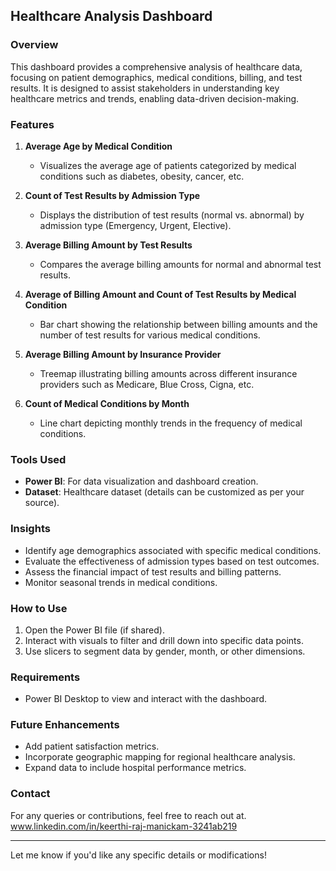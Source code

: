 ## Healthcare Analysis Dashboard

### Overview
This dashboard provides a comprehensive analysis of healthcare data, focusing on patient demographics, medical conditions, billing, and test results. It is designed to assist stakeholders in understanding key healthcare metrics and trends, enabling data-driven decision-making.

### Features
1. **Average Age by Medical Condition** 
   - Visualizes the average age of patients categorized by medical conditions such as diabetes, obesity, cancer, etc.

2. **Count of Test Results by Admission Type**  
   - Displays the distribution of test results (normal vs. abnormal) by admission type (Emergency, Urgent, Elective).

3. **Average Billing Amount by Test Results**  
   - Compares the average billing amounts for normal and abnormal test results.

4. **Average of Billing Amount and Count of Test Results by Medical Condition**  
   - Bar chart showing the relationship between billing amounts and the number of test results for various medical conditions.

5. **Average Billing Amount by Insurance Provider**  
   - Treemap illustrating billing amounts across different insurance providers such as Medicare, Blue Cross, Cigna, etc.

6. **Count of Medical Conditions by Month**  
   - Line chart depicting monthly trends in the frequency of medical conditions.

### Tools Used
- **Power BI**: For data visualization and dashboard creation.
- **Dataset**: Healthcare dataset (details can be customized as per your source).

### Insights
- Identify age demographics associated with specific medical conditions.
- Evaluate the effectiveness of admission types based on test outcomes.
- Assess the financial impact of test results and billing patterns.
- Monitor seasonal trends in medical conditions.

### How to Use
1. Open the Power BI file (if shared).
2. Interact with visuals to filter and drill down into specific data points.
3. Use slicers to segment data by gender, month, or other dimensions.

### Requirements
- Power BI Desktop to view and interact with the dashboard.

### Future Enhancements
- Add patient satisfaction metrics.
- Incorporate geographic mapping for regional healthcare analysis.
- Expand data to include hospital performance metrics.

### Contact
For any queries or contributions, feel free to reach out at.
www.linkedin.com/in/keerthi-raj-manickam-3241ab219

---

Let me know if you'd like any specific details or modifications!
